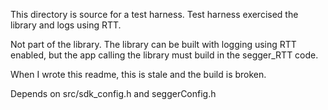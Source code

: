 This directory is source for a test harness.
Test harness exercised the library and logs using RTT.

Not part of the library.
The library can be built with logging using RTT enabled,
but the app calling the library must build in the segger_RTT code.

When I wrote this readme, this is stale and the build is broken.

Depends on src/sdk_config.h and seggerConfig.h 